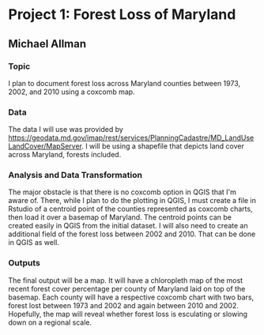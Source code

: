 # Project 1: Forest Loss of Maryland
## Michael Allman

### Topic
I plan to document forest loss across Maryland counties between 1973, 2002, and 2010 using a coxcomb map. 

### Data
The data I will use was provided by https://geodata.md.gov/imap/rest/services/PlanningCadastre/MD_LandUseLandCover/MapServer. I will be using a shapefile that depicts land cover across Maryland, forests included.

### Analysis and Data Transformation
  The major obstacle is that there is no coxcomb option in QGIS that I'm aware of. There, while I plan to do the plotting in QGIS, I must create a file in Rstudio of a centroid point of the counties represented as coxcomb charts, then load it over a basemap of Maryland. The centroid points can be created easily in QGIS from the initial dataset. I will also need to create an additional field of the forest loss between 2002 and 2010. That can be done in QGIS as well.
  
### Outputs
The final output will be a map. It will have a chloropleth map of the most recent forest cover percentage per county of Maryland laid on top of the basemap. Each county will have a respective coxcomb chart with two bars, forest lost between 1973 and 2002 and again between 2010 and 2002. Hopefully, the map will reveal whether forest loss is esculating or slowing down on a regional scale.
